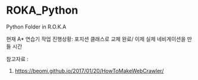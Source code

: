 # ROKA_Python
Python Folder in R.O.K.A

현재 A* 연습기 작업 진행상황:
포지션 클래스로 교체 완료/
이제 실제 네비게이션을 만들 시간

참고자료 :
1) https://beomi.github.io/2017/01/20/HowToMakeWebCrawler/
